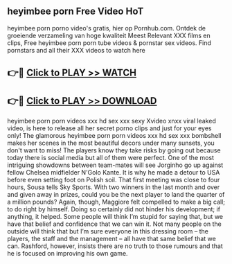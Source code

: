## heyimbee porn Free Video HoT 

heyimbee porn porno video's gratis, hier op Pornhub.com. Ontdek de groeiende verzameling van hoge kwaliteit Meest Relevant XXX films en clips,
Free heyimbee porn porn tube videos & pornstar sex videos. Find pornstars and all their XXX videos to watch here


## 👉🔴 [Click to PLAY >> WATCH](http://us.freeplayer.one?title=heyimbee_porn&ref=16D)

## 👉🔴 [Click to PLAY >> DOWNLOAD](http://us.freeplayer.one?title=heyimbee_porn&ref=16D)


heyimbee porn porn videos xxx hd sex xxx sexy Xvideo xnxx viral leaked video, is here to release all her secret porno clips and just for your eyes only! The glamorous heyimbee porn porn videos xxx hd sex xxx bombshell makes her scenes in the most beautiful decors under many sunsets, you don't want to miss! The players know they take risks by going out because today there is social media but all of them were perfect. One of the most intriguing showdowns between team-mates will see Jorginho go up against fellow Chelsea midfielder N'Golo Kante. It is why he made a detour to USA before even setting foot on Polish soil. That first meeting was close to four hours, Sousa tells Sky Sports. With two winners in the last month and over and given away in prizes, could you be the next player to land the quarter of a million pounds? Again, though, Maggiore felt compelled to make a big call; to do right by himself. Doing so certainly did not hinder his development; if anything, it helped. Some people will think I’m stupid for saying that, but we have that belief and confidence that we can win it. Not many people on the outside will think that but I’m sure everyone in this dressing room – the players, the staff and the management – all have that same belief that we can. Rashford, however, insists there are no truth to those rumours and that he is focused on improving his own game.